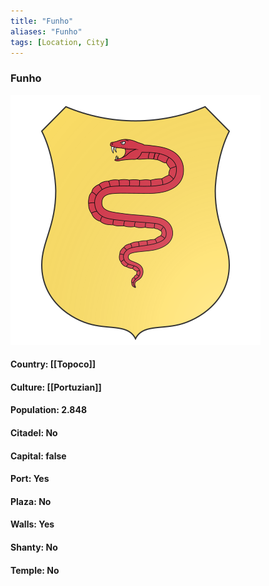 ```yaml
---
title: "Funho"
aliases: "Funho"
tags: [Location, City]
---
```

### Funho
![](attachment/df3fd8674014003879eaf4c30acbdbd0.svg)

#### Country: [[Topoco]]

#### Culture: [[Portuzian]]

#### Population: 2.848

#### Citadel: No

#### Capital: false

#### Port: Yes

#### Plaza: No

#### Walls: Yes

#### Shanty: No

#### Temple: No

